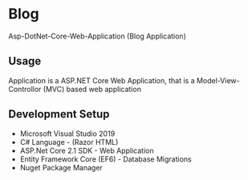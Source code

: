 # Blog
Asp-DotNet-Core-Web-Application (Blog Application)

## Usage
Application is a ASP.NET Core Web Application, that is a Model-View-Controllor (MVC) based web application

## Development Setup
* Microsoft Visual Studio 2019
* C# Language - (Razor HTML)
* ASP.Net Core 2.1 SDK - Web Application
* Entity Framework Core (EF6) - Database Migrations
* Nuget Package Manager
